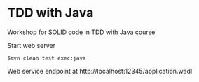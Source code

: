 # TDD with Java 
Workshop for SOLID code in TDD with Java course

Start web server

```
$mvn clean test exec:java
```

Web service endpoint at http://localhost:12345/application.wadl
